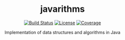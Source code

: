 <div align="center">

  <h1>javarithms</h1>
  
<a href="https://travis-ci.org/javarithms/javarithms/builds" target="_blank"><img src="https://img.shields.io/travis/javarithms/javarithms.svg?style=for-the-badge" alt="Build Status"></a> 
<a href="https://manparvesh.mit-license.org/" target="_blank"><img src="https://img.shields.io/badge/license-MIT-blue.svg?longCache=true&style=for-the-badge" alt="License"></a> 
<a href="https://codecov.io/gh/javarithms/javarithms" target="_blank"><img src="https://img.shields.io/codecov/c/github/javarithms/javarithms/master.svg?style=for-the-badge" alt="Coverage"></a>

  <p>Implementation of data structures and algorithms in Java</p>
  
</div>